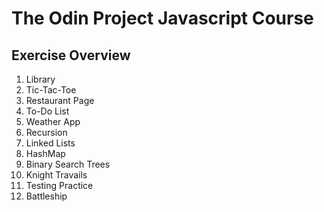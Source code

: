 # The Odin Project Javascript Course
## Exercise Overview
1. Library
1. Tic-Tac-Toe
1. Restaurant Page
1. To-Do List
1. Weather App
1. Recursion
1. Linked Lists
1. HashMap
1. Binary Search Trees
1. Knight Travails
1. Testing Practice
1. Battleship